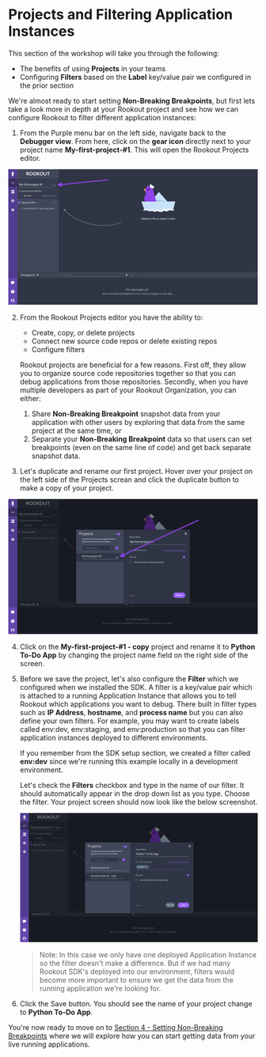 # Projects and Filtering Application Instances

This section of the workshop will take you through the following:

* The benefits of using **Projects** in your teams
* Configuring **Filters** based on the **Label** key/value pair we configured in the prior section

We're almost ready to start setting **Non-Breaking Breakpoints**, but first lets take a look more in depth at your Rookout project and see how we can configure Rookout to filter different application instances:

1.  From the Purple menu bar on the left side, navigate back to the **Debugger view**.  From here, click on the **gear icon** directly next to your project name **My-first-project-#1**.  This will open the Rookout Projects editor.

<p><img src="images/project-gear-icon.png" width="800"/><p>

2. From the Rookout Projects editor you have the ability to:

    * Create, copy, or delete projects
    * Connect new source code repos or delete existing repos
    * Configure filters

    Rookout projects are beneficial for a few reasons.  First off, they allow you to organize source code repositories together so that you can debug applications from those repositories.  Secondly, when you have multiple developers as part of your Rookout Organization, you can either:
     1) Share **Non-Breaking Breakpoint** snapshot data from your application with other users by exploring that data from the same project at the same time, or 
     2) Separate your **Non-Breaking Breakpoint** data so that users can set breakpoints (even on the same line of code) and get back separate snapshot data.

3.  Let's duplicate and rename our first project.  Hover over your project on the left side of the Projects screan and click the duplicate button to make a copy of your project.

<p><img src="images/duplicate-project.png" width="800"/><p>

4.  Click on the **My-first-project-#1 - copy** project and rename it to **Python To-Do App** by changing the project name field on the right side of the screen.

5.  Before we save the project, let's also configure the **Filter** which we configured when we installed the SDK.  A filter is a key/value pair which is attached to a running Application Instance that allows you to tell Rookout which applications you want to debug.  There built in filter types such as **IP Address**, **hostname**, and **process name** but you can also define your own filters.  For example, you may want to create labels called env:dev, env:staging, and env:production so that you can filter application instances deployed to different environments.

    If you remember from the SDK setup section, we created a filter called **env:dev** since we're running this example locally in a development environment.

    Let's check the **Filters** checkbox and type in the name of our filter.  It should automatically appear in the drop down list as you type.  Choose the filter.  Your project screen should now look like the below screenshot.

    <p><img src="images/project-with-filter.png" width="800"/><p>

    > Note: In this case we only have one deployed Application Instance so the filter doesn't make a difference. But if we had many Rookout SDK's deployed into our environment, filters would become more important to ensure we get the data from the running application we're looking for.


6.  Click the Save button.  You should see the name of your project change to **Python To-Do App**.


You're now ready to move on to [Section 4 - Setting Non-Breaking Breakpoints](./non-breaking-breakpoints.md) where we will explore how you can start getting data from your live running applications.